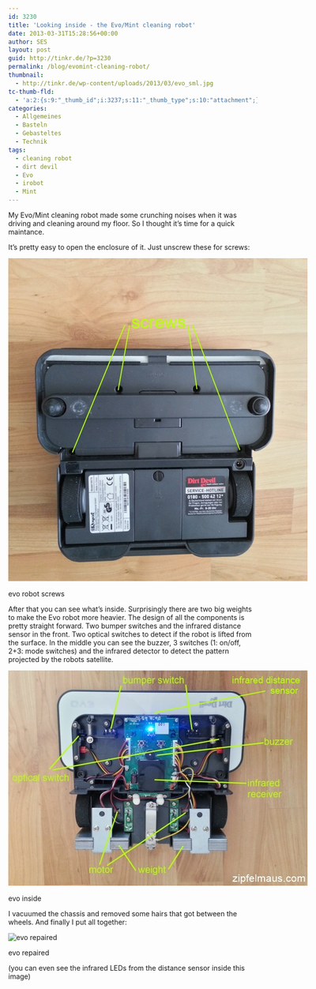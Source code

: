 ```yaml
---
id: 3230
title: 'Looking inside - the Evo/Mint cleaning robot'
date: 2013-03-31T15:28:56+00:00
author: SES
layout: post
guid: http://tinkr.de/?p=3230
permalink: /blog/evomint-cleaning-robot/
thumbnail:
  - http://tinkr.de/wp-content/uploads/2013/03/evo_sml.jpg
tc-thumb-fld:
  - 'a:2:{s:9:"_thumb_id";i:3237;s:11:"_thumb_type";s:10:"attachment";}'
categories:
  - Allgemeines
  - Basteln
  - Gebasteltes
  - Technik
tags:
  - cleaning robot
  - dirt devil
  - Evo
  - irobot
  - Mint
---
```

My Evo/Mint cleaning robot made some crunching noises when it was driving and cleaning around my floor. So I thought it&#8217;s time for a quick maintance.

It&#8217;s pretty easy to open the enclosure of it. Just unscrew these for screws:

<div id="attachment_3232" style="width: 616px" class="wp-caption alignnone">
  <img aria-describedby="caption-attachment-3232" loading="lazy" src="/assets/2013/03/evo_screws.jpg" alt="evo robot screws" width="606" height="654" class="size-full wp-image-3232" />

  <p id="caption-attachment-3232" class="wp-caption-text">
    evo robot screws
  </p>
</div>

After that you can see what&#8217;s inside. Surprisingly there are two big weights to make the Evo robot more heavier.
The design of all the components is pretty straight forward. Two bumper switches and the infrared distance sensor in the front. Two optical switches to detect if the robot is lifted from the surface.
In the middle you can see the buzzer, 3 switches (1: on/off, 2+3: mode switches) and the infrared detector to detect the pattern projected by the robots satellite.

<div id="attachment_3231" style="width: 616px" class="wp-caption alignnone">
  <img aria-describedby="caption-attachment-3231" loading="lazy" src="/assets/2013/03/evo_inside.jpg" alt="evo inside" width="606" height="436" class="size-full wp-image-3231" />

  <p id="caption-attachment-3231" class="wp-caption-text">
    evo inside
  </p>
</div>

I vacuumed the chassis and removed some hairs that got between the wheels. And finally I put all together:

<div id="attachment_3237" style="width: 616px" class="wp-caption alignnone">
  <img aria-describedby="caption-attachment-3237" loading="lazy" src="/assets/2013/03/evo_repaired.jpg" alt="evo repaired" width="606" height="455" class="size-full wp-image-3237" srcset="/assets/2013/03/evo_repaired.jpg 606w, /assets/2013/03/evo_repaired-240x180.jpg 240w" sizes="(max-width: 606px) 100vw, 606px" />

  <p id="caption-attachment-3237" class="wp-caption-text">
    evo repaired
  </p>
</div>

(you can even see the infrared LEDs from the distance sensor inside this image)

